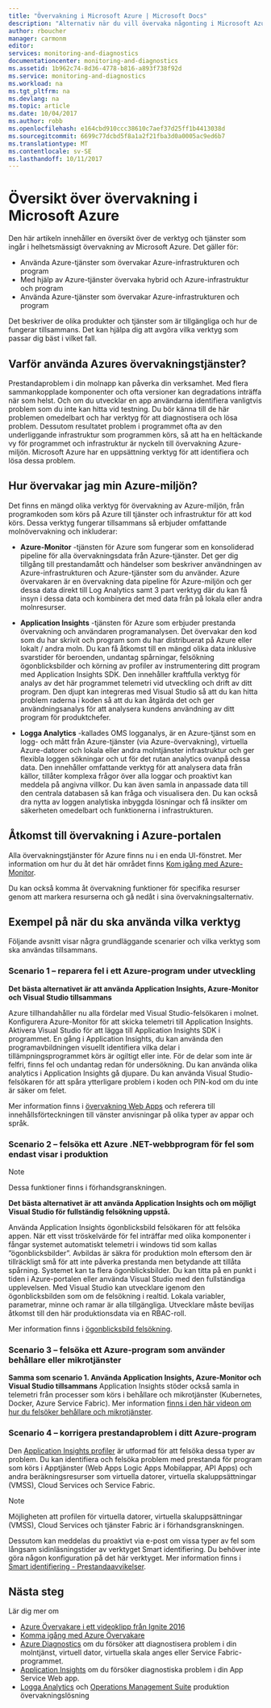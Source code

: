 ```yaml
---
title: "Övervakning i Microsoft Azure | Microsoft Docs"
description: "Alternativ när du vill övervaka någonting i Microsoft Azure. Övervakare för Azure och Application Insights logganalys"
author: rboucher
manager: carmonm
editor: 
services: monitoring-and-diagnostics
documentationcenter: monitoring-and-diagnostics
ms.assetid: 1b962c74-8d36-4778-b816-a893f738f92d
ms.service: monitoring-and-diagnostics
ms.workload: na
ms.tgt_pltfrm: na
ms.devlang: na
ms.topic: article
ms.date: 10/04/2017
ms.author: robb
ms.openlocfilehash: e164cbd910ccc38610c7aef37d25ff1b4413038d
ms.sourcegitcommit: 6699c77dcbd5f8a1a2f21fba3d0a0005ac9ed6b7
ms.translationtype: MT
ms.contentlocale: sv-SE
ms.lasthandoff: 10/11/2017
---
```

# <a name="overview-of-monitoring-in-microsoft-azure"></a>Översikt över övervakning i Microsoft Azure
Den här artikeln innehåller en översikt över de verktyg och tjänster som ingår i helhetsmässigt övervakning av Microsoft Azure. Det gäller för:
- Använda Azure-tjänster som övervakar Azure-infrastrukturen och program
- Med hjälp av Azure-tjänster övervaka hybrid och Azure-infrastruktur och program
- Använda Azure-tjänster som övervakar Azure-infrastrukturen och program

Det beskriver de olika produkter och tjänster som är tillgängliga och hur de fungerar tillsammans. Det kan hjälpa dig att avgöra vilka verktyg som passar dig bäst i vilket fall.  

## <a name="why-use-azures-monitoring-services"></a>Varför använda Azures övervakningstjänster?

Prestandaproblem i din molnapp kan påverka din verksamhet. Med flera sammankopplade komponenter och ofta versioner kan degradations inträffa när som helst. Och om du utvecklar en app användarna identifiera vanligtvis problem som du inte kan hitta vid testning. Du bör känna till de här problemen omedelbart och har verktyg för att diagnostisera och lösa problem. Dessutom resultatet problem i programmet ofta av den underliggande infrastruktur som programmen körs, så att ha en heltäckande vy för programmet och infrastruktur är nyckeln till övervakning Azure-miljön. Microsoft Azure har en uppsättning verktyg för att identifiera och lösa dessa problem.

## <a name="how-do-i-monitor-my-azure-environment"></a>Hur övervakar jag min Azure-miljön?

Det finns en mängd olika verktyg för övervakning av Azure-miljön, från programkoden som körs på Azure till tjänster och infrastruktur för att kod körs. Dessa verktyg fungerar tillsammans så erbjuder omfattande molnövervakning och inkluderar:

-   **Azure-Monitor** -tjänsten för Azure som fungerar som en konsoliderad pipeline för alla övervakningsdata från Azure-tjänster. Det ger dig tillgång till prestandamått och händelser som beskriver användningen av Azure-infrastrukturen och Azure-tjänster som du använder. Azure övervakaren är en övervakning data pipeline för Azure-miljön och ger dessa data direkt till Log Analytics samt 3 part verktyg där du kan få insyn i dessa data och kombinera det med data från på lokala eller andra molnresurser.

-   **Application Insights** -tjänsten för Azure som erbjuder prestanda övervakning och användaren programanalysen. Det övervakar den kod som du har skrivit och program som du har distribuerat på Azure eller lokalt / andra moln. Du kan få åtkomst till en mängd olika data inklusive svarstider för beroenden, undantag spårningar, felsökning ögonblicksbilder och körning av profiler av instrumentering ditt program med Application Insights SDK. Den innehåller kraftfulla verktyg för analys av det här programmet telemetri vid utveckling och drift av ditt program. Den djupt kan integreras med Visual Studio så att du kan hitta problem raderna i koden så att du kan åtgärda det och ger användningsanalys för att analysera kundens användning av ditt program för produktchefer.

-   **Logga Analytics** -kallades OMS logganalys, är en Azure-tjänst som en logg- och mått från Azure-tjänster (via Azure-övervakning), virtuella Azure-datorer och lokala eller andra molntjänster infrastruktur och ger flexibla loggen sökningar och ut för det rutan analytics ovanpå dessa data. Den innehåller omfattande verktyg för att analysera data från källor, tillåter komplexa frågor över alla loggar och proaktivt kan meddela på angivna villkor.  Du kan även samla in anpassade data till den centrala databasen så kan fråga och visualisera den. Du kan också dra nytta av loggen analytiska inbyggda lösningar och få insikter om säkerheten omedelbart och funktionerna i infrastrukturen.

## <a name="accessing-monitoring-in-the-azure-portal"></a>Åtkomst till övervakning i Azure-portalen
Alla övervakningstjänster för Azure finns nu i en enda UI-fönstret. Mer information om hur du åt det här området finns [Kom igång med Azure-Monitor](monitoring-get-started.md). 

Du kan också komma åt övervakning funktioner för specifika resurser genom att markera resurserna och gå nedåt i sina övervakningsalternativ. 

## <a name="examples-of-when-to-use-which-tool"></a>Exempel på när du ska använda vilka verktyg 

Följande avsnitt visar några grundläggande scenarier och vilka verktyg som ska användas tillsammans. 

### <a name="scenario-1--fix-errors-in-an-azure-application-under-development"></a>Scenario 1 – reparera fel i ett Azure-program under utveckling   

**Det bästa alternativet är att använda Application Insights, Azure-Monitor och Visual Studio tillsammans**

Azure tillhandahåller nu alla fördelar med Visual Studio-felsökaren i molnet. Konfigurera Azure-Monitor för att skicka telemetri till Application Insights. Aktivera Visual Studio för att lägga till Application Insights SDK i programmet. En gång i Application Insights, du kan använda den programavbildningen visuellt identifiera vilka delar i tillämpningsprogrammet körs är ogiltigt eller inte. För de delar som inte är felfri, finns fel och undantag redan för undersökning. Du kan använda olika analytics i Application Insights gå djupare. Du kan använda Visual Studio-felsökaren för att spåra ytterligare problem i koden och PIN-kod om du inte är säker om felet. 

Mer information finns i [övervakning Web Apps](../application-insights/app-insights-azure-web-apps.md) och referera till innehållsförteckningen till vänster anvisningar på olika typer av appar och språk.  

### <a name="scenario-2--debug-an-azure-net-web-application-for-errors-that-only-show-in-production"></a>Scenario 2 – felsöka ett Azure .NET-webbprogram för fel som endast visar i produktion 

> [!NOTE]
> Dessa funktioner finns i förhandsgranskningen. 

**Det bästa alternativet är att använda Application Insights och om möjligt Visual Studio för fullständig felsökning uppstå.**

Använda Application Insights ögonblicksbild felsökaren för att felsöka appen. När ett visst tröskelvärde för fel inträffar med olika komponenter i fångar systemet automatiskt telemetri i windows tid som kallas ”ögonblicksbilder”. Avbildas är säkra för produktion moln eftersom den är tillräckligt små för att inte påverka prestanda men betydande att tillåta spårning.  Systemet kan ta flera ögonblicksbilder. Du kan titta på en punkt i tiden i Azure-portalen eller använda Visual Studio med den fullständiga upplevelsen. Med Visual Studio kan utvecklare igenom den ögonblicksbilden som om de felsökning i realtid. Lokala variabler, parametrar, minne och ramar är alla tillgängliga. Utvecklare måste beviljas åtkomst till den här produktionsdata via en RBAC-roll.  

Mer information finns i [ögonblicksbild felsökning](../application-insights/app-insights-snapshot-debugger.md). 

### <a name="scenario-3--debug-an-azure-application-that-uses-containers-or-microservices"></a>Scenario 3 – felsöka ett Azure-program som använder behållare eller mikrotjänster 

**Samma som scenario 1. Använda Application Insights, Azure-Monitor och Visual Studio tillsammans** Application Insights stöder också samla in telemetri från processer som körs i behållare och mikrotjänster (Kubernetes, Docker, Azure Service Fabric). Mer information [finns i den här videon om hur du felsöker behållare och mikrotjänster](https://go.microsoft.com/fwlink/?linkid=848184). 


### <a name="scenario-4--fix-performance-issues-in-your-azure-application"></a>Scenario 4 – korrigera prestandaproblem i ditt Azure-program

Den [Application Insights profiler](../application-insights/app-insights-profiler.md) är utformad för att felsöka dessa typer av problem. Du kan identifiera och felsöka problem med prestanda för program som körs i Apptjänster (Web Apps Logic Apps Mobilappar, API Apps) och andra beräkningsresurser som virtuella datorer, virtuella skaluppsättningar (VMSS), Cloud Services och Service Fabric. 

> [!NOTE]
> Möjligheten att profilen för virtuella datorer, virtuella skaluppsättningar (VMSS), Cloud Services och tjänster Fabric är i förhandsgranskningen.   

Dessutom kan meddelas du proaktivt via e-post om vissa typer av fel som långsam sidinläsningstider av verktyget Smart identifiering.  Du behöver inte göra någon konfiguration på det här verktyget. Mer information finns i [Smart identifiering - Prestandaavvikelser](../application-insights/app-insights-proactive-performance-diagnostics.md).



## <a name="next-steps"></a>Nästa steg
Lär dig mer om

* [Azure Övervakare i ett videoklipp från Ignite 2016](https://myignite.microsoft.com/videos/4977)
* [Komma igång med Azure Övervakare](monitoring-get-started.md)
* [Azure Diagnostics](../azure-diagnostics.md) om du försöker att diagnostisera problem i din molntjänst, virtuell dator, virtuella skala anges eller Service Fabric-programmet.
* [Application Insights](https://azure.microsoft.com/documentation/services/application-insights/) om du försöker diagnostiska problem i din App Service Web app.
* [Logga Analytics](https://azure.microsoft.com/documentation/services/log-analytics/) och [Operations Management Suite](https://www.microsoft.com/oms/) produktion övervakningslösning
